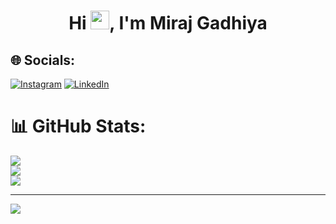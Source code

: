 <h1 align="center">Hi <img src="https://raw.githubusercontent.com/aemmadi/aemmadi/master/wave.gif" width="30"/>, I'm Miraj Gadhiya</h1>


## 🌐 Socials:
[![Instagram](https://img.shields.io/badge/Instagram-%23E4405F.svg?logo=Instagram&logoColor=white)](https://instagram.com/mirajgadhiya08) [![LinkedIn](https://img.shields.io/badge/LinkedIn-%230077B5.svg?logo=linkedin&logoColor=white)](https://www.linkedin.com/in/miraj-gadhiya-b5a016236/) 


# 📊 GitHub Stats:
![](https://github-readme-stats.vercel.app/api?username=Mirajgadhiya08&theme=dark&hide_border=false&include_all_commits=true&count_private=false)<br/>
![](https://github-readme-streak-stats.herokuapp.com/?user=Mirajgadhiya08&theme=dark&hide_border=false)<br/>
![](https://github-readme-stats.vercel.app/api/top-langs/?username=Mirajgadhiya08&theme=dark&hide_border=false&include_all_commits=true&count_private=false&layout=compact)

---
[![](https://visitcount.itsvg.in/api?id=Mirajgadhiya08&icon=0&color=0)](https://visitcount.itsvg.in)

<!-- Proudly created with GPRM ( https://gprm.itsvg.in ) -->
